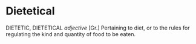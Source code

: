 # Dietetical

DIETETIC, DIETETICAL _adjective_ \[Gr.\] Pertaining to diet, or to the rules for regulating the kind and quantity of food to be eaten.